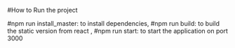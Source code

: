 #How to Run the project

#npm run install_master: to install dependencies, 
#npm run build: to build the static version from react , 
#npm run start: to start the application on port 3000
